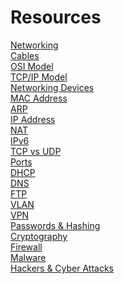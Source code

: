 # Resources

[Networking](https://www.youtube.com/watch?v=tSodBEAJz9Y&list=PLF1hDMPPRqGxpYdo0ctaa7MxfOi9vjs1u&index=1)\
[Cables](https://www.youtube.com/watch?v=HLziLmaYsO0)\
[OSI Model](https://www.youtube.com/watch?v=LANW3m7UgWs&list=PLF1hDMPPRqGxpYdo0ctaa7MxfOi9vjs1u&index=4)\
[TCP/IP Model](https://www.youtube.com/watch?v=OTwp3xtd4dg&list=PLF1hDMPPRqGxpYdo0ctaa7MxfOi9vjs1u&index=5)\
[Networking Devices](https://www.youtube.com/watch?v=eMamgWllRFY&list=PLF1hDMPPRqGxpYdo0ctaa7MxfOi9vjs1u&index=3)\
[MAC Address](https://www.youtube.com/watch?v=N7dM_kD28dM)\
[ARP](https://www.youtube.com/watch?v=tXzKjtMHgWI)\
[IP Address](https://www.youtube.com/watch?v=LIzTo6e4FgY)\
[NAT](https://www.youtube.com/watch?v=qij5qpHcbBk&list=PLF1hDMPPRqGxpYdo0ctaa7MxfOi9vjs1u&index=20)\
[IPv6](https://www.youtube.com/watch?v=irhS0ASkvy8&list=PLF1hDMPPRqGxpYdo0ctaa7MxfOi9vjs1u&index=10)\
[TCP vs UDP](https://www.youtube.com/watch?v=cA9ZJdqzOoU&list=PLF1hDMPPRqGxpYdo0ctaa7MxfOi9vjs1u&index=6)\
[Ports](https://www.youtube.com/watch?v=RDotMcs0Erg&list=PLF1hDMPPRqGxpYdo0ctaa7MxfOi9vjs1u&index=7)\
[DHCP](https://www.youtube.com/watch?v=S43CFcpOZSI&list=PLF1hDMPPRqGxpYdo0ctaa7MxfOi9vjs1u&index=21)\
[DNS](https://www.youtube.com/watch?v=Rck3BALhI5c)\
[FTP](https://www.youtube.com/watch?v=L9aZpg0ip70&list=PLF1hDMPPRqGxpYdo0ctaa7MxfOi9vjs1u&index=25)\
[VLAN](https://www.youtube.com/watch?v=A9lMH0ye1HU&list=PLF1hDMPPRqGxpYdo0ctaa7MxfOi9vjs1u&index=23)\
[VPN](https://www.youtube.com/watch?v=CWy3x3Wux6o&list=PLF1hDMPPRqGxpYdo0ctaa7MxfOi9vjs1u&index=26)\
[Passwords & Hashing](https://www.youtube.com/watch?v=cczlpiiu42M)\
[Cryptography](https://www.youtube.com/watch?v=jhXCTbFnK8o)\
[Firewall](https://www.youtube.com/watch?v=IWNfb4a1ay0&list=PLF1hDMPPRqGxpYdo0ctaa7MxfOi9vjs1u&index=22)\
[Malware](https://www.youtube.com/watch?v=fKxuKWsA_JI)\
[Hackers & Cyber Attacks](https://www.youtube.com/watch?v=_GzE99AmAQU)
